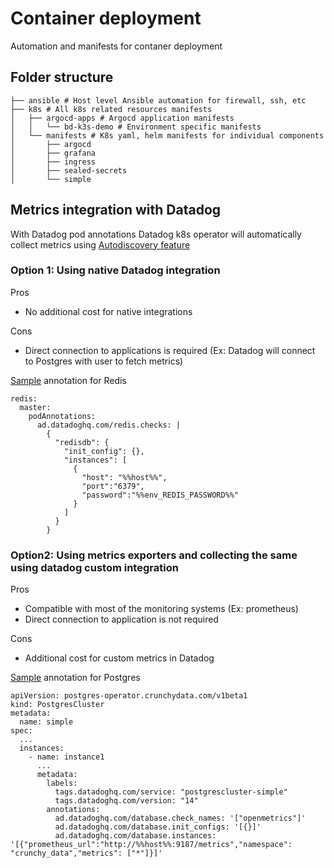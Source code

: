 # Container deployment
Automation and manifests for contaner deployment

## Folder structure
```
├── ansible # Host level Ansible automation for firewall, ssh, etc
├── k8s # All k8s related resources manifests
│   ├── argocd-apps # Argocd application manifests
│   │   └── bd-k3s-demo # Environment specific manifests
│   └── manifests # K8s yaml, helm manifests for individual components
│       ├── argocd
│       ├── grafana
│       ├── ingress
│       ├── sealed-secrets
│       └── simple
```

## Metrics integration with Datadog
With Datadog pod annotations Datadog k8s operator will automatically collect metrics using [Autodiscovery feature](https://docs.datadoghq.com/containers/kubernetes/integrations/?tab=kubernetesadv2)

### Option 1: Using native Datadog integration
Pros
- No additional cost for native integrations

Cons
- Direct connection to applications is required (Ex: Datadog will connect to Postgres with user to fetch metrics)

[Sample](https://github.com/simpledotorg/container-deployment/blob/master/k8s/manifests/simple/redis/values.yaml#L7-L20) annotation for Redis
```
redis:
  master:
    podAnnotations:
      ad.datadoghq.com/redis.checks: |
        {
          "redisdb": {
            "init_config": {},
            "instances": [
              {
                "host": "%%host%%",
                "port":"6379",
                "password":"%%env_REDIS_PASSWORD%%"
              }
            ]
          }
        } 
```

### Option2: Using metrics exporters and collecting the same using datadog custom integration
Pros
- Compatible with most of the monitoring systems (Ex: prometheus)
- Direct connection to application is not required

Cons
- Additional cost for custom metrics in Datadog

[Sample](https://github.com/simpledotorg/container-deployment/blob/master/k8s/manifests/simple/pgo-postgres/postgres.yaml#L40-L4) annotation for Postgres
```
apiVersion: postgres-operator.crunchydata.com/v1beta1
kind: PostgresCluster
metadata:
  name: simple
spec:
  ...
  instances:
    - name: instance1
      ...
      metadata:
        labels:
          tags.datadoghq.com/service: "postgrescluster-simple"
          tags.datadoghq.com/version: "14"
        annotations:
          ad.datadoghq.com/database.check_names: '["openmetrics"]'
          ad.datadoghq.com/database.init_configs: '[{}]'
          ad.datadoghq.com/database.instances: '[{"prometheus_url":"http://%%host%%:9187/metrics","namespace": "crunchy_data","metrics": ["*"]}]'
```
